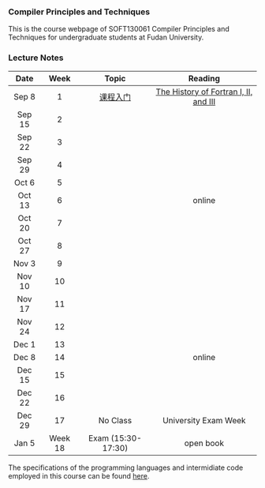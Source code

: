 ### Compiler Principles and Techniques 
This is the course webpage of SOFT130061 Compiler Principles and Techniques for undergraduate students at Fudan University. 

### Lecture Notes

| Date | Week | Topic | Reading |
|:---------:|:---------:|:------------------:|:----------------------------------:|
| Sep 8 | 1 | [课程入门](notes/L1-课程入门.pdf) | [The History of Fortran I, II, and III](reading/1-Fortran-Backus78.pdf) |
| Sep 15 | 2 | | |
| Sep 22 | 3 | | |
| Sep 29 | 4 | | |
| Oct 6 | 5 | | |
| Oct 13 | 6 | | online |
| Oct 20 | 7 | | |
| Oct 27 | 8 | | |
| Nov 3 | 9 | | |
| Nov 10 | 10 | | |
| Nov 17 | 11 | | |
| Nov 24 | 12 | | |
| Dec 1 | 13 | | |
| Dec 8 | 14 | | online |
| Dec 15 | 15 | | |
| Dec 22 | 16 | | |
| Dec 29 | 17 | No Class | University Exam Week |
| Jan 5 | Week 18 | Exam (15:30-17:30) | open book |

The specifications of the programming languages and intermidiate code employed in this course can be found [here](teapl/README.md). 

